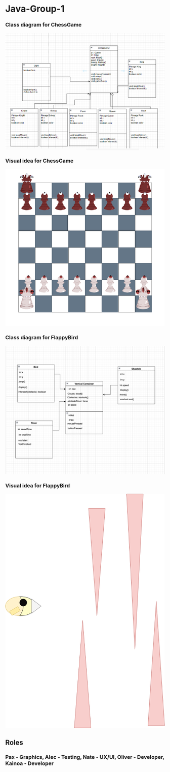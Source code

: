 # Java-Group-1

### Class diagram for ChessGame

![class diagram ChessGame](https://github.com/9620728/Java-Group-1/blob/main/Images/ChessGame.png?raw=true)

### Visual idea for ChessGame

![class diagram ChessGame](https://github.com/9620728/Java-Group-1/blob/main/Images/chess.drawio.png)

### Class diagram for FlappyBird
![FlappyBird diagram](https://github.com/9620728/Java-Group-1/blob/main/Images/diagram.png)

### Visual idea for FlappyBird

![FlappyBird diagram](https://github.com/9620728/Java-Group-1/blob/main/Images/Untitled%20Diagram.drawio.png)

## Roles

### Pax - Graphics, Alec - Testing, Nate - UX/UI, Oliver - Developer, Kainoa - Developer
